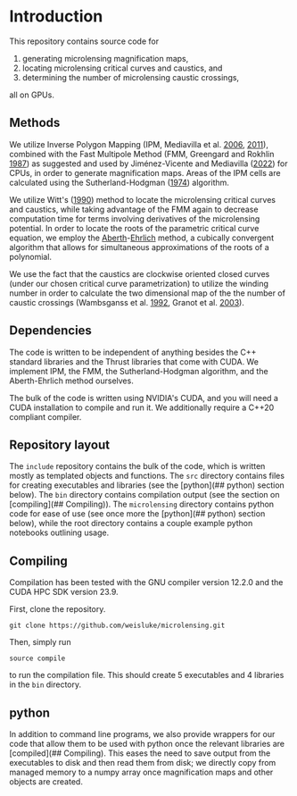 # Introduction
This repository contains source code for 

1. generating microlensing magnification maps,
2. locating microlensing critical curves and caustics, and
3. determining the number of microlensing caustic crossings,

all on GPUs.

## Methods
We utilize Inverse Polygon Mapping (IPM, Mediavilla et al. [2006](https://ui.adsabs.harvard.edu/abs/2006ApJ...653..942M/abstract), [2011](https://ui.adsabs.harvard.edu/abs/2011ApJ...741...42M/abstract)), combined with the Fast Multipole Method (FMM, Greengard and Rokhlin [1987](https://ui.adsabs.harvard.edu/abs/1987JCoPh..73..325G/abstract)) as suggested and used by Jiménez-Vicente and Mediavilla ([2022](https://ui.adsabs.harvard.edu/abs/2022ApJ...941...80J/abstract)) for CPUs, in order to generate magnification maps. Areas of the IPM cells are calculated using the Sutherland-Hodgman ([1974](https://doi.org/10.1145/360767.360802)) algorithm.

We utilize Witt's ([1990](https://ui.adsabs.harvard.edu/abs/1990A&A...236..311W)) method to locate the microlensing critical curves and caustics, while taking advantage of the FMM again to decrease computation time for terms involving derivatives of the microlensing potential. In order to locate the roots of the parametric critical curve equation, we employ the [Aberth](https://doi.org/10.2307/2005621)-[Ehrlich](https://doi.org/10.1145/363067.363115) method, a cubically convergent algorithm that allows for simultaneous approximations of the roots of a polynomial. 

We use the fact that the caustics are clockwise oriented closed curves (under our chosen critical curve parametrization) to utilize the winding number in order to calculate the two dimensional map of the the number of caustic crossings (Wambsganss et al. [1992](https://ui.adsabs.harvard.edu/abs/1992A&A...258..591), Granot et al. [2003](https://ui.adsabs.harvard.edu/abs/2003ApJ...583..575G)). 


## Dependencies
The code is written to be independent of anything besides the C++ standard libraries and the Thrust libraries that come with CUDA. We implement IPM, the FMM, the Sutherland-Hodgman algorithm, and the Aberth-Ehrlich method ourselves.

The bulk of the code is written using NVIDIA's CUDA, and you will need a CUDA installation to compile and run it. We additionally require a C++20 compliant compiler.

## Repository layout
The `include` repository contains the bulk of the code, which is written mostly as templated objects and functions. The `src` directory contains files for creating executables and libraries (see the [python](## python) section below). The `bin` directory contains compilation output (see the section on [compiling](## Compiling)). The `microlensing` directory contains python code for ease of use (see once more the [python](## python) section below), while the root directory contains a couple example python notebooks outlining usage.

## Compiling
Compilation has been tested with the GNU compiler version 12.2.0 and the CUDA HPC SDK version 23.9.

First, clone the repository.
```
git clone https://github.com/weisluke/microlensing.git
```

Then, simply run 
```
source compile
```
to run the compilation file. This should create 5 executables and 4 libraries in the `bin` directory. 

## python

In addition to command line programs, we also provide wrappers for our code that allow them to be used with python once the relevant libraries are [compiled](## Compiling). This eases the need to save output from the executables to disk and then read them from disk; we directly copy from managed memory to a numpy array once magnification maps and other objects are created.

